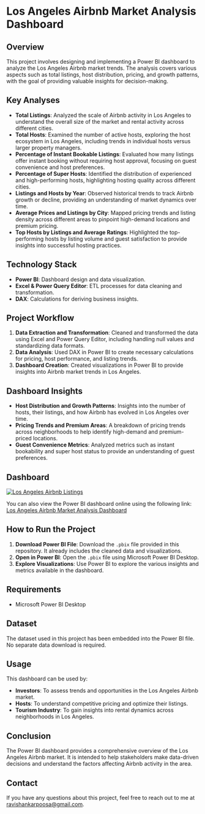 # Los Angeles Airbnb Market Analysis Dashboard

## Overview
This project involves designing and implementing a Power BI dashboard to analyze the Los Angeles Airbnb market trends. The analysis covers various aspects such as total listings, host distribution, pricing, and growth patterns, with the goal of providing valuable insights for decision-making.

## Key Analyses
- **Total Listings**: Analyzed the scale of Airbnb activity in Los Angeles to understand the overall size of the market and rental activity across different cities.
- **Total Hosts**: Examined the number of active hosts, exploring the host ecosystem in Los Angeles, including trends in individual hosts versus larger property managers.
- **Percentage of Instant Bookable Listings**: Evaluated how many listings offer instant booking without requiring host approval, focusing on guest convenience and host preferences.
- **Percentage of Super Hosts**: Identified the distribution of experienced and high-performing hosts, highlighting hosting quality across different cities.
- **Listings and Hosts by Year**: Observed historical trends to track Airbnb growth or decline, providing an understanding of market dynamics over time.
- **Average Prices and Listings by City**: Mapped pricing trends and listing density across different areas to pinpoint high-demand locations and premium pricing.
- **Top Hosts by Listings and Average Ratings**: Highlighted the top-performing hosts by listing volume and guest satisfaction to provide insights into successful hosting practices.

## Technology Stack
- **Power BI**: Dashboard design and data visualization.
- **Excel & Power Query Editor**: ETL processes for data cleaning and transformation.
- **DAX**: Calculations for deriving business insights.

## Project Workflow
1. **Data Extraction and Transformation**: Cleaned and transformed the data using Excel and Power Query Editor, including handling null values and standardizing data formats.
2. **Data Analysis**: Used DAX in Power BI to create necessary calculations for pricing, host performance, and listing trends.
3. **Dashboard Creation**: Created visualizations in Power BI to provide insights into Airbnb market trends in Los Angeles.

## Dashboard Insights
- **Host Distribution and Growth Patterns**: Insights into the number of hosts, their listings, and how Airbnb has evolved in Los Angeles over time.
- **Pricing Trends and Premium Areas**: A breakdown of pricing trends across neighborhoods to help identify high-demand and premium-priced locations.
- **Guest Convenience Metrics**: Analyzed metrics such as instant bookability and super host status to provide an understanding of guest preferences.


## Dashboard
[![Los Angeles Airbnb Listings](https://github.com/user-attachments/assets/30ee8957-ce23-4195-a9c4-5f999ceeb8c8)](https://app.powerbi.com/view?r=eyJrIjoiMzczM2M1ZDMtYjMyYi00NjU2LWJmNzYtNWU5N2MxNDE2YTg2IiwidCI6IjdhZmI5ZTIyLTkzMDgtNDE4Ni04ZTI5LWVhMjMxZmYzYmFmNyIsImMiOjN9)

You can also view the Power BI dashboard online using the following link: [Los Angeles Airbnb Market Analysis Dashboard](https://app.powerbi.com/view?r=eyJrIjoiMzczM2M1ZDMtYjMyYi00NjU2LWJmNzYtNWU5N2MxNDE2YTg2IiwidCI6IjdhZmI5ZTIyLTkzMDgtNDE4Ni04ZTI5LWVhMjMxZmYzYmFmNyIsImMiOjN9)

## How to Run the Project
1. **Download Power BI File**: Download the `.pbix` file provided in this repository. It already includes the cleaned data and visualizations.
2. **Open in Power BI**: Open the `.pbix` file using Microsoft Power BI Desktop.
3. **Explore Visualizations**: Use Power BI to explore the various insights and metrics available in the dashboard.

## Requirements
- Microsoft Power BI Desktop

## Dataset
The dataset used in this project has been embedded into the Power BI file. No separate data download is required.

## Usage
This dashboard can be used by:
- **Investors**: To assess trends and opportunities in the Los Angeles Airbnb market.
- **Hosts**: To understand competitive pricing and optimize their listings.
- **Tourism Industry**: To gain insights into rental dynamics across neighborhoods in Los Angeles.

## Conclusion
The Power BI dashboard provides a comprehensive overview of the Los Angeles Airbnb market. It is intended to help stakeholders make data-driven decisions and understand the factors affecting Airbnb activity in the area.

## Contact
If you have any questions about this project, feel free to reach out to me at [ravishankarpoosa@gmail.com](mailto:ravishankarpoosa@gmail.com).
